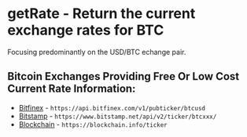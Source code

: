 # getRate - Return the current exchange rates for BTC
Focusing predominantly on the USD/BTC echange pair.
## Bitcoin Exchanges Providing Free Or Low Cost Current Rate Information:
* [Bitfinex](https://api.bitfinex.com/v1/pubticker/btcusd) - ```https://api.bitfinex.com/v1/pubticker/btcusd```
* [Bitstamp](https://www.bitstamp.net/api/v2/ticker/btcusd/) - ```https://www.bitstamp.net/api/v2/ticker/btcxxx/```
* [Blockchain](https://blockchain.info/ticker) - ```https://blockchain.info/ticker```
